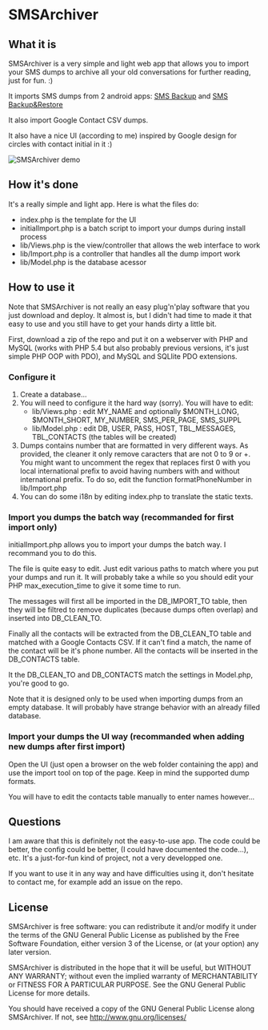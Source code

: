 # SMSArchiver

## What it is

SMSArchiver is a very simple and light web app that allows you to import your SMS dumps
to archive all your old conversations for further reading, just for fun. :)

It imports SMS dumps from 2 android apps: [SMS Backup](https://play.google.com/store/apps/details?id=cn.menue.smsbackup.international) and [SMS Backup&Restore](https://play.google.com/store/apps/details?id=com.riteshsahu.SMSBackupRestore)

It also import Google Contact CSV dumps.

It also have a nice UI (according to me) inspired by Google design for circles with contact initial in it :)

![SMSArchiver demo](http://i.imgur.com/iUqjs7z.png)

## How it's done

It's a really simple and light app. Here is what the files do:

* index.php is the template for the UI
* initialImport.php is a batch script to import your dumps during install process
* lib/Views.php is the view/controller that allows the web interface to work
* lib/Import.php is a controller that handles all the dump import work
* lib/Model.php is the database acessor

## How to use it

Note that SMSArchiver is not really an easy plug'n'play software that you just download and deploy.
It almost is, but I didn't had time to made it that easy to use and you still have to get
your hands dirty a little bit.

First, download a zip of the repo and put it on a webserver with PHP and MySQL (works with PHP 5.4 but also
probably previous versions, it's just simple PHP OOP with PDO), and MySQL and SQLlite PDO extensions.

### Configure it

1. Create a database...
2. You will need to configure it the hard way (sorry). You will have to edit:
	* lib/Views.php : edit MY_NAME and optionally $MONTH_LONG, $MONTH_SHORT, MY_NUMBER, SMS_PER_PAGE, SMS_SUPPL
	* lib/Model.php : edit DB, USER, PASS, HOST, TBL_MESSAGES, TBL_CONTACTS (the tables will be created)
3. Dumps contains number that are formatted in very different ways. As provided, the cleaner it only remove
   caracters that are not 0 to 9 or +. You might want to uncomment the regex that replaces first 0 with you
   local international prefix to avoid having numbers with and without international prefix.
   To do so, edit the  function formatPhoneNumber in lib/Import.php
4. You can do some i18n by editing index.php to translate the static texts.

### Import you dumps the batch way (recommanded for first import only)

initialImport.php allows you to import your dumps the batch way. I recommand you to do this.

The file is quite easy to edit. Just edit various paths to match where you put your dumps and run it.
It will probably take a while so you should edit your PHP max_execution_time to give it some time to run.

The messages will first all be imported in the DB_IMPORT_TO table, then they will be filtred to remove duplicates
(because dumps often overlap) and inserted into DB_CLEAN_TO.

Finally all the contacts will be extracted from the DB_CLEAN_TO table and matched with a Google Contacts CSV.
If it can't find a match, the name of the contact will be it's phone number. All the contacts will be inserted in 
the DB_CONTACTS table.

It the DB_CLEAN_TO and DB_CONTACTS match the settings in Model.php, you're good to go.

Note that it is designed only to be used when importing dumps from an empty database. It will probably have
strange behavior with an already filled database.

### Import your dumps the UI way (recommanded when adding new dumps after first import)

Open the UI (just open a browser on the web folder containing the app) and use the import tool on
top of the page. Keep in mind the supported dump formats.

You will have to edit the contacts table manually to enter names however...

## Questions

I am aware that this is definitely not the easy-to-use app. The code could be better, the config could be
better, (I could have documented the code...), etc. It's a just-for-fun kind of project, not a very developped one.

If you want to use it in any way and have difficulties using it, don't hesitate to contact me, for example
add an issue on the repo.

## License

SMSArchiver is free software: you can redistribute it and/or modify
it under the terms of the GNU General Public License as published by
the Free Software Foundation, either version 3 of the License, or
(at your option) any later version.

SMSArchiver is distributed in the hope that it will be useful,
but WITHOUT ANY WARRANTY; without even the implied warranty of
MERCHANTABILITY or FITNESS FOR A PARTICULAR PURPOSE.  See the
GNU General Public License for more details.

You should have received a copy of the GNU General Public License
along SMSArchiver.  If not, see <http://www.gnu.org/licenses/>

